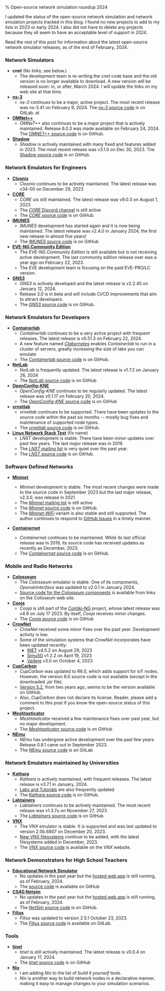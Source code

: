 % Open-source network simulation roundup 2024

I updated the status of the open-source network simulation and network emulation projects tracked in this blog. I found no new projects to add to my lists in 2023 or early 2024. I also did not have to delete any projects because they all seem to have an acceptable level of support in 2024. 

Read the rest of this post for information about the latest open-source network simulator releases, as of the end of February, 2024.

<!--more-->

### Network Simulators

* **cnet** (No links; see below.)
  * The development team is re-writing the *cnet* code base and the old version is no longer available to download. A new version will be released soon: in, or after, March 2024. I will update the links on my web site at that time.
* **[ns-3](https://www.nsnam.org/)**
  * *ns-3* continues to be a major, active project. The most recent release was ns-3.41 on February 9, 2024. The [*ns-3* source code](https://gitlab.com/nsnam/ns-3-dev/) is on GitLab. at 
* **[OMNet++](https://omnetpp.org/)**
  * *OMNeT++* also continues to be a major project that is actively maintained. Release 6.0.3 was made available on February 24, 2024. The [OMNET++ source code](https://github.com/omnetpp/omnetpp) is on GitHub.
* **[Shadow](https://shadow.github.io/)**
  * *Shadow* is actively maintained with many fixed and features added in 2023. The most recent release was v3.1.0 on Dec 30, 2023. The [Shadow source code](https://github.com/shadow/shadow) is on GitHub.

### Network Emulators for Engineers

* **[Cloonix](https://clownix.net/)**
  * *Cloonix* continues to be actively maintained. The latest release was v34-00 on December 29, 2023
* **[CORE](https://coreemu.github.io/core/)**
  * *CORE* uis still maintained. The latest release was v9.0.3 on  August 1, 2023
  * The [*CORE* Discord channel](https://discordapp.com/channels/382277735575322625/382277735575322627) is still active 
  * The [*CORE* source code](https://github.com/coreemu/core) is on GitHub.
* **[IMUNES](https://github.com/imunes/imunes/)**
  * *IMUNES* development has started again and it is now being maintained. The latest release was v2.4.0 in January 2024, the first new release in almost five years!
  * The [*IMUNES* source code](https://github.com/imunes/imunes/) is on GitHub
* **[EVE-NG Community Edition](https://www.eve-ng.net/index.php/community/)**
  * The *EVE-NG Community Edition* is still available but is not receiving active development. The last community edition release over was a year ago on February 22, 2023.
  * The EVE development team is focusing on the paid EVE-PRO/LC version. 
* **[GNS3](https://www.gns3.com/)**
  * *GNS3* is actively developed and the latest release is v2.2.45 on January 12, 2024.
  * Release 3.0 is in beta and will include CI/CD improvements that aim to attract developers.
  * The [*GNS3* source code](https://github.com/GNS3) is on GitHub.

### Network Emulators for Developers

* **[Containerlab](https://containerlab.dev/)**
  * *Containerlab* continues to be a very active project with frequent releases. The latest release is v0.51.3 on February 22, 2024.
  * A new feature named *[Clabernetes](https://containerlab.dev/manual/clabernetes/)* enables *Containerlab* to run in a cluster of servers, greatly increasing the size of labs you can emulate
  * The [*Containerlab* source code](https://github.com/srl-labs/containerlab) is on GitHub.
* **[NetLab](https://netlab.tools/)**
  * *NetLab* is frequently updated. The latest release is v1.7.2  on January 26, 2024
  * The [*NetLab* source code](https://github.com/ipspace/netlab) is on GitHub
* **[OpenConfig-KNE](https://github.com/openconfig/kne)**
  * *OpenConfig-KNE* continues to be regularly updated. The latest release was v0.1.17 on February 20, 2024.
  * The [*OpenConfig-KNE* source code](https://github.com/openconfig/kne) is on GitHub
* **[vrnetlab](https://github.com/vrnetlab/vrnetlab)**
  * *vrnetlab* continues to be supported. There have been updates to the source code within the past six months -- mostly bug fixes and maintenance of supported node types.
  * The [*vrnetlab* source code](https://github.com/vrnetlab/vrnetlab) is on GitHub.
* **[Linux Network Stack Test](http://lnst-project.org/)** (fix name)  
  * *LNST* development is stable. There have been minor updates over past few years. The last major release was in 2019.
  * The [*LNST* mailing list](https://lists.fedorahosted.org/archives/list/lnst-developers@lists.fedorahosted.org/) is very quiet over the past year.
  * The [*LNST* source code](https://github.com/lnst-project/lnst) is on GitHub.

### Software Defined Networks

* **[Mininet](https://mininet.org/)**
  * *Mininet* development is stable. The most recent changes were made to the source code in September 2023 but the last major release, v2.3.0, was release in 2021.
  * The [*Mininet* mailing list](https://mailman.stanford.edu/pipermail/mininet-discuss/) is still active
  * The [*Mininet* source code](https://github.com/mininet/mininet) is on GitHub.
  * The [*Mininet-WiFi*](https://mininet-wifi.github.io/) variant is also stable and still supported. The author continues to respond to [GitHub Issues](https://github.com/intrig-unicamp/mininet-wifi) in a timely manner.

* **[Containernet](https://containernet.github.io/)**
  * *Containernet* continues to be maintained. While its last official release was in 2019, its source code has received updates as recently as December, 2023.
  * The [*Containernet* source code](https://github.com/containernet/containernet) is on GitHub.

### Mobile and Radio Networks

* **[Colosseum](https://www.northeastern.edu/colosseum/)**
  * The *Colosseum* emulator is stable. One of its components, *Openairinterface* was updated to v2.0.1 in January 2024.
  * [Source code for the *Colosseum* components](https://www.northeastern.edu/colosseum/cellular-software/) is available from links on the Colloseum web site.
* **[Cooja](https://docs.contiki-ng.org/en/develop/doc/tutorials/Running-Contiki-NG-in-Cooja.html)**
  * *Cooja* is still part of the [Contiki-NG](https://www.contiki-ng.org/) project, whose latest release was v4.9 on July 17 2023. By itself, *Cooja* receives minor changes. 
  * The [*Cooja* source code](https://github.com/contiki-ng/cooja) is on GitHub
* **[CrowNet](https://github.com/roVer-HM/crownet)**
  * *CrowNet* received some minor fixes over the past year. Development activity is low.
  * Some of the simulation systems that *CrowNet* incorporates have been updated recently:
    * [INET](https://inet.omnetpp.org/) v4.5.2 on August 29, 2023
    * [Simu5G](http://simu5g.org/) v1.2.2 on April 19, 2023
    * [Vadere](http://www.vadere.org/) v3.0 on October 4, 2023
* **[CupCarbon](http://cupcarbon.com)**
  * *CupCarbon* was updated to R6.0, which adds support for IoT nodes. However, the version 6.0 source code is not available (except in the downloaded *.jar* file). 
  * [Version 5.2](https://github.com/bounceur/CupCarbon), from two years ago, seems to be the version available on GitHub. 
  * Also, *CupCarbon* does not declare its license. Reader, please add a comment to this post if you know the open-source status of this project.
* **[Meshtasticator](https://github.com/GUVWAF/Meshtasticator)**
  * *Meshtasticator* received a few maintenance fixes over past year, but no major development.
  * The [*Meshtasticator* source code](https://github.com/GUVWAF/Meshtasticator) is on GitHub
* **[NEmu](https://gitlab.com/v-a/nemu/-/wikis/home)**
  * *NEmu* has undergone active development over the past few years. Release 0.8.1 came out in September 2023.
  * The [*NEmu* source code](https://gitlab.com/v-a/nemu) is on GitLab
        
### Network Emulators maintained by Universities

* **[Kathara](https://www.kathara.org/)** 
  * *Kathara* is actively maintained, with frequent releases. The latest release is v3.7.1 in January, 2024.
  * [Labs and Tutorials](https://github.com/KatharaFramework) are also frequently updated
  * The [*Kathara* source code](https://github.com/KatharaFramework/Kathara) is on GitHub.
* **[Labtainers](https://nps.edu/web/c3o/labtainers)**
  * *Labtainers* continues to be actively maintained. The most recent release was v1.3.7u on November 27, 2023
  * The [*Labtainers* source code](https://github.com/mfthomps/Labtainers) is on GitHub.
* **[VNX](http://web.dit.upm.es/vnxwiki/index.php/Main_Page)**
  * The *VNX* emulator is stable. It is supported and was last updated to version 2.0b.6807 on December 20, 2023. 
  * [New VNX filesystems](http://vnx.dit.upm.es/vnx/filesystems/) continue to be added, with the latest filesystems added in December, 2023.
  * The [*VNX* source code](http://vnx.dit.upm.es/vnx/src/) is available on the *VNX* website.

### Network Demonstrators for High School Teachers

* **[Educational Network Simulator](http://projects.bardok.net/educational-network-simulator/)**
  * No updates in the past year but the [hosted web app](http://projects.bardok.net/networks-live/simulator01.html) is still running, as of February, 2024.
  * The [source code](https://github.com/malkiah/NetworkSimulator) is available on GitHub
* **[CS4G Netsim](https://netsim.erinn.io/)**
  * No updates in the past year but the [hosted web app](https://netsim.erinn.io/) is still running, as of February, 2024.
  * The [*NetSim* source code](https://github.com/errorinn/netsim) is on GitHub.
* **[Filius](https://www.lernsoftware-filius.de/Herunterladen)**
  * *Filius* was updated to version 2.5.1 October 23, 2023.
  * The [*Filius* source code](https://gitlab.com/filius1/filius) is available on GitLab.
       

### Tools

* **[tinet](https://github.com/tinynetwork/tinet)**
  * *tinet* is still actively maintained. The latest release is v0.0.4 on January 17, 2024.
  * The [*tinet* source code](https://github.com/tinynetwork/tinet) is on GitHub
* **[Nix](https://nixos.org/)**
  * I am adding *Nix* to the list of *build it yourself* tools.
  * *Nix* is another way to build network nodes in a declarative manner, making it easy to manage changes to your simulation scenarios.